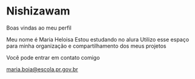 # Nishizawam
Boas vindas ao meu perfil

Meu nome é Maria Heloisa
Estou estudando no alura
Utilizo esse espaço para minha organização e compartilhamento dos meus projetos 

Você pode entrar em contato comigo

maria.boia@escola.pr.gov.br

